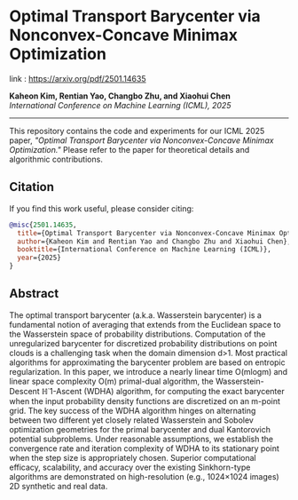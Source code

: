 # Optimal Transport Barycenter via Nonconvex-Concave Minimax Optimization
link : https://arxiv.org/pdf/2501.14635

**Kaheon Kim, Rentian Yao, Changbo Zhu, and Xiaohui Chen**  
*International Conference on Machine Learning (ICML), 2025*

---

This repository contains the code and experiments for our ICML 2025 paper, _"Optimal Transport Barycenter via Nonconvex-Concave Minimax Optimization."_ Please refer to the paper for theoretical details and algorithmic contributions.


## Citation

If you find this work useful, please consider citing:

```bibtex
@misc{2501.14635,
  title={Optimal Transport Barycenter via Nonconvex-Concave Minimax Optimization},
  author={Kaheon Kim and Rentian Yao and Changbo Zhu and Xiaohui Chen},
  booktitle={International Conference on Machine Learning (ICML)},
  year={2025}
}
```

## Abstract

The optimal transport barycenter (a.k.a. Wasserstein barycenter) is a fundamental notion of averaging that extends from the Euclidean space to the Wasserstein space of probability distributions. Computation of the unregularized barycenter for discretized probability distributions on point clouds is a challenging task when the domain dimension d>1. Most practical algorithms for approximating the barycenter problem are based on entropic regularization. In this paper, we introduce a nearly linear time O(mlogm) and linear space complexity O(m) primal-dual algorithm, the Wasserstein-Descent ℍ˙1-Ascent (WDHA) algorithm, for computing the exact barycenter when the input probability density functions are discretized on an m-point grid. The key success of the WDHA algorithm hinges on alternating between two different yet closely related Wasserstein and Sobolev optimization geometries for the primal barycenter and dual Kantorovich potential subproblems. Under reasonable assumptions, we establish the convergence rate and iteration complexity of WDHA to its stationary point when the step size is appropriately chosen. Superior computational efficacy, scalability, and accuracy over the existing Sinkhorn-type algorithms are demonstrated on high-resolution (e.g., 1024×1024 images) 2D synthetic and real data.
